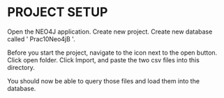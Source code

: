 # PROJECT SETUP
Open the NEO4J application.
Create new project.
Create new database called ' Prac10Neo4jB '.

Before you start the project, navigate to the icon next to the open button.
Click open folder.
Click Import, and paste the two csv files into this directory.

You should now be able to query those files and load them into the database.
